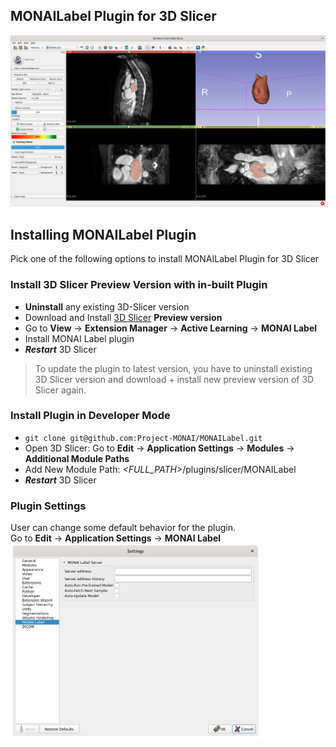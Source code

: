 ## MONAILabel Plugin for 3D Slicer

<img src="https://raw.githubusercontent.com/Project-MONAI/MONAILabel/main/plugins/slicer/MONAILabel/Screenshots/1.png" width="800"/>

## Installing MONAILabel Plugin

Pick one of the following options to install MONAILabel Plugin for 3D Slicer

### Install 3D Slicer Preview Version with in-built Plugin

- **Uninstall** any existing 3D-Slicer version
- Download and Install [3D Slicer](https://download.slicer.org/) **Preview version**
- Go to **View** -> **Extension Manager** -> **Active Learning** -> **MONAI Label**
- Install MONAI Label plugin
- _**Restart**_ 3D Slicer

> To update the plugin to latest version, you have to uninstall existing 3D Slicer version and download + install
> new preview version of 3D Slicer again.

### Install Plugin in Developer Mode

- `git clone git@github.com:Project-MONAI/MONAILabel.git`
- Open 3D Slicer: Go to **Edit** -> **Application Settings** -> **Modules** -> **Additional Module Paths**
- Add New Module Path: _<FULL_PATH>_/plugins/slicer/MONAILabel
- _**Restart**_ 3D Slicer

### Plugin Settings

User can change some default behavior for the plugin.  
Go to **Edit** -> **Application Settings** -> **MONAI Label**
<img src="https://raw.githubusercontent.com/Project-MONAI/MONAILabel/main/plugins/slicer/MONAILabel/Screenshots/3.png" width="400"/>
